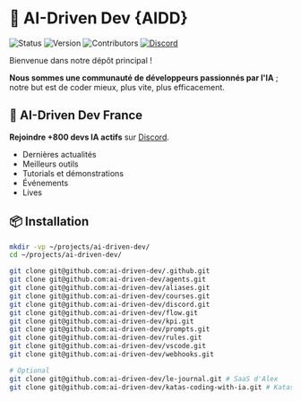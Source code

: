 
# 🌟 AI-Driven Dev {AIDD}

![Status](https://img.shields.io/badge/statut-actif-brightgreen)
![Version](https://img.shields.io/badge/version-2.0.0-blue)
![Contributors](https://img.shields.io/badge/contributors-welcome-orange)
[![Discord](https://img.shields.io/discord/1173363373115723796?color=7289da&label=discord&logo=discord&logoColor=white)](https://bit.ly/alexsoyes-discord)

Bienvenue dans notre dépôt principal !

**Nous sommes une communauté de développeurs passionnés par l'IA** ; notre but est de coder mieux, plus vite, plus efficacement.

## 🎉 AI-Driven Dev France

 **Rejoindre +800 devs IA actifs** sur [Discord](https://bit.ly/alexsoyes-discord).  

- Dernières actualités
- Meilleurs outils
- Tutorials et démonstrations
- Événements
- Lives

## 📦 Installation

```bash
mkdir -vp ~/projects/ai-driven-dev/
cd ~/projects/ai-driven-dev/

git clone git@github.com:ai-driven-dev/.github.git
git clone git@github.com:ai-driven-dev/agents.git
git clone git@github.com:ai-driven-dev/aliases.git
git clone git@github.com:ai-driven-dev/courses.git
git clone git@github.com:ai-driven-dev/discord.git
git clone git@github.com:ai-driven-dev/flow.git
git clone git@github.com:ai-driven-dev/kpi.git
git clone git@github.com:ai-driven-dev/prompts.git
git clone git@github.com:ai-driven-dev/rules.git
git clone git@github.com:ai-driven-dev/vscode.git
git clone git@github.com:ai-driven-dev/webhooks.git

# Optional
git clone git@github.com:ai-driven-dev/le-journal.git # SaaS d'Alex
git clone git@github.com:ai-driven-dev/katas-coding-with-ia.git # Katas de Manu
```
